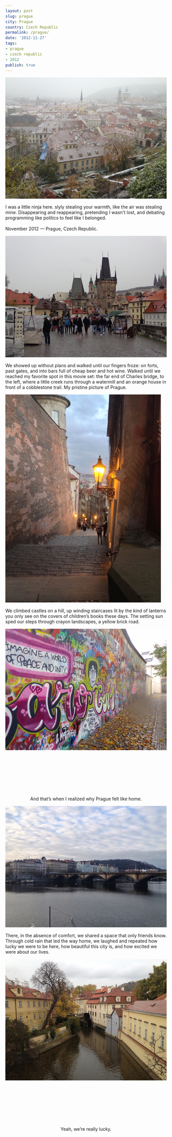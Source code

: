 ```yaml
---
layout: post
slug: prague
city: Prague
country: Czech Republic
permalink: /prague/
date: '2012-11-27'
tags:
- prague
- czech republic
- 2012
publish: true
---
```

<div class="diamond">
  <img src="../img/prague/six.jpg" alt="">
</div>

<div class="poem-section">
  <div class="wrap-before"></div>
  <div class="wrap-after"></div>
  <p>I was a little ninja here. slyly stealing your warmth, like the air was stealing mine. Disappearing and reappearing, pretending I wasn't lost, and debating programming like politics to feel like I belonged.
  <br><br>
  <span class="metadata">November 2012 &mdash; Prague, Czech Republic.</span>
  </p>
</div>

<div class="diamond">
  <img src="../img/prague/two.jpg" alt="">
</div>

<div class="poem-section">
  <div class="wrap-before"></div>
  <div class="wrap-after"></div>
<p>We showed up without plans and walked until our fingers froze: on forts, past gates, and into bars full of cheap beer and hot wine.
Walked until we reached my favorite spot in
this movie set: the far end of Charles bridge, to the left, where a little creek runs through a watermill and an orange house in front of a cobblestone trail. My pristine picture of Prague.</p>
</div>

<div class="diamond">
  <img src="../img/prague/three.jpg" alt="">
</div>

<div class="poem-section">
  <div class="wrap-before"></div>
  <div class="wrap-after"></div>
  <p>We climbed castles on a hill, up winding staircases lit by the kind of lanterns you only see on the covers of children’s books these days. The setting sun sped our steps through crayon landscapes, a yellow brick road.</p>
</div>

<div class="diamond">
  <img src="../img/prague/four.jpg" alt="">
</div>

<div class="poem-section">
  <div class="wrap-before"></div>
  <div class="wrap-after"></div>
  <p style="padding-top:9em; text-align: center">And that’s when I realized why Prague felt like home.</p>
</div>

<div class="diamond">
  <img src="../img/prague/five.jpg" alt="">
</div>

<div class="poem-section">
  <div class="wrap-before"></div>
  <div class="wrap-after"></div>
  <p>There, in the absence of comfort, we shared a space that only friends know. Through cold rain that led the way home, we laughed and repeated how lucky we were to be here, how beautiful this city is, and how excited we were about our lives.</p>
</div>

<div class="diamond">
  <img src="../img/prague/seven.jpg" alt="">
</div>

<div class="poem-section">
  <div class="wrap-before"></div>
  <div class="wrap-after"></div>
  <p style="padding-top:9em; text-align: center">Yeah, we’re really lucky.</p>
</div>

<script type="text/javascript">
  WebFontConfig = {
    google: { families: [ 'Alegreya:400,400italic:latin' ] }
  };
  (function() {
    var wf = document.createElement('script');
    wf.src = ('https:' == document.location.protocol ? 'https' : 'http') +
      '://ajax.googleapis.com/ajax/libs/webfont/1/webfont.js';
    wf.type = 'text/javascript';
    wf.async = 'true';
    var s = document.getElementsByTagName('script')[0];
    s.parentNode.insertBefore(wf, s);
  })(); </script>